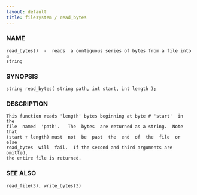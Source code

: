 ```yaml
---
layout: default
title: filesystem / read_bytes
---
```


### NAME

    read_bytes()  -  reads  a contiguous series of bytes from a file into a
    string


### SYNOPSIS

    string read_bytes( string path, int start, int length );


### DESCRIPTION

    This function reads 'length' bytes beginning at byte # 'start'  in  the
    file  named  'path'.   The  bytes  are returned as a string.  Note that
    (start + length) must  not  be  past  the  end  of  the  file  or  else
    read_bytes  will  fail.  If the second and third arguments are omitted,
    the entire file is returned.


### SEE ALSO

    read_file(3), write_bytes(3)
